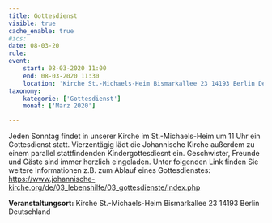 ```yaml
---
title: Gottesdienst
visible: true
cache_enable: true
#ics: 
date: 08-03-20
rule: 
event:
	start: 08-03-2020 11:00
	end: 08-03-2020 11:30
	location: 'Kirche St.-Michaels-Heim Bismarkallee 23 14193 Berlin Deutschland'
taxonomy:
	kategorie: ['Gottesdienst']
	monat: ['März 2020']

---
```

Jeden Sonntag findet in unserer Kirche im St.-Michaels-Heim um 11 Uhr ein Gottesdienst statt. Vierzentägig lädt die Johannische Kirche außerdem zu einem parallel stattfindenden Kindergottesdiesnt ein. Geschwister, Freunde und Gäste sind immer herzlich eingeladen. 
Unter folgenden Link finden Sie weitere Informationen z.B. zum Ablauf eines Gottesdienstes: https://www.johannische-kirche.org/de/03_lebenshilfe/03_gottesdienste/index.php



**Veranstaltungsort:** Kirche St.-Michaels-Heim Bismarkallee 23 14193 Berlin Deutschland

